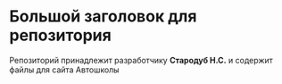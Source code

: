 # Большой заголовок для репозитория
Репозиторий принадлежит разработчику **Стародуб Н.С.** и содержит файлы для сайта Автошколы
